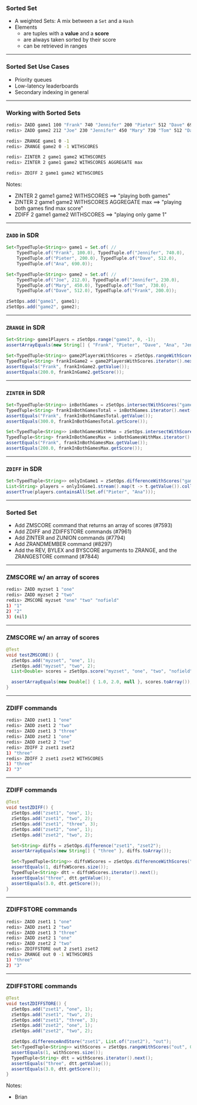 ### Sorted Set

- A weighted Sets: A mix between a `Set` and a `Hash`
- Elements
  - are tuples with a **value** and a **score**
  - are always taken sorted by their score
  - can be retrieved in ranges

---
### Sorted Set Use Cases

- Priority queues
- Low-latency leaderboards
- Secondary indexing in general

---
### Working with Sorted Sets

```bash
redis> ZADD game1 100 "Frank" 740 "Jennifer" 200 "Pieter" 512 "Dave" 690 "Ana"
redis> ZADD game2 212 "Joe" 230 "Jennifer" 450 "Mary" 730 "Tom" 512 "Dave" 200 "Frank"

redis> ZRANGE game1 0 -1
redis> ZRANGE game2 0 -1 WITHSCORES

redis> ZINTER 2 game1 game2 WITHSCORES
redis> ZINTER 2 game1 game2 WITHSCORES AGGREGATE max

redis> ZDIFF 2 game1 game2 WITHSCORES
```

Notes:
- ZINTER 2 game1 game2 WITHSCORES ==> "playing both games"
- ZINTER 2 game1 game2 WITHSCORES AGGREGATE max ==> "playing both games find max score"
- ZDIFF 2 game1 game2 WITHSCORES ==> "playing only game 1"

---
### `ZADD` in SDR

```java
Set<TypedTuple<String>> game1 = Set.of( //
    TypedTuple.of("Frank", 100.0), TypedTuple.of("Jennifer", 740.0),
    TypedTuple.of("Pieter", 200.0), TypedTuple.of("Dave", 512.0),
    TypedTuple.of("Ana", 690.0));

Set<TypedTuple<String>> game2 = Set.of( //
    TypedTuple.of("Joe", 212.0), TypedTuple.of("Jennifer", 230.0),
    TypedTuple.of("Mary", 450.0), TypedTuple.of("Tom", 730.0),
    TypedTuple.of("Dave", 512.0), TypedTuple.of("Frank", 200.0));

zSetOps.add("game1", game1);
zSetOps.add("game2", game2);
```

---
### `ZRANGE` in SDR

```java
Set<String> game1Players = zSetOps.range("game1", 0, -1);
assertArrayEquals(new String[] { "Frank", "Pieter", "Dave", "Ana", "Jennifer"}, game1Players.toArray());

Set<TypedTuple<String>> game2PlayersWithScores = zSetOps.rangeWithScores("game2", 0, -1);
TypedTuple<String> frankInGame2 = game2PlayersWithScores.iterator().next();
assertEquals("Frank", frankInGame2.getValue());
assertEquals(200.0, frankInGame2.getScore());
```

---
### `ZINTER` in SDR

```java
Set<TypedTuple<String>> inBothGames = zSetOps.intersectWithScores("game1", "game2");
TypedTuple<String> frankInBothGamesTotal = inBothGames.iterator().next();
assertEquals("Frank", frankInBothGamesTotal.getValue());
assertEquals(300.0, frankInBothGamesTotal.getScore());

Set<TypedTuple<String>> inBothGamesWithMax = zSetOps.intersectWithScores("game1", Set.of("game2"), Aggregate.MAX);
TypedTuple<String> frankInBothGamesMax = inBothGamesWithMax.iterator().next();
assertEquals("Frank", frankInBothGamesMax.getValue());
assertEquals(200.0, frankInBothGamesMax.getScore());
```

---
### `ZDIFF` in SDR

```java
Set<TypedTuple<String>> onlyInGame1 = zSetOps.differenceWithScores("game1", "game2");
List<String> players = onlyInGame1.stream().map(t -> t.getValue()).collect(Collectors.toList());
assertTrue(players.containsAll(Set.of("Pieter", "Ana")));
```

---
### Sorted Set

- Add ZMSCORE command that returns an array of scores (#7593)
- Add ZDIFF and ZDIFFSTORE commands (#7961)
- Add ZINTER and ZUNION commands (#7794)
- Add ZRANDMEMBER command (#8297)
- Add the REV, BYLEX and BYSCORE arguments to ZRANGE, and the ZRANGESTORE command (#7844)

---
### ZMSCORE w/ an array of scores

```bash
redis> ZADD myzset 1 "one"
redis> ZADD myzset 2 "two"
redis> ZMSCORE myzset "one" "two" "nofield"
1) "1"
2) "2"
3) (nil)
```

---
### ZMSCORE w/ an array of scores

```java
@Test
void testZMSCORE() {
  zSetOps.add("myzset", "one", 1);
  zSetOps.add("myzset", "two", 2);
  List<Double> scores = zSetOps.score("myzset", "one", "two", "nofield");

  assertArrayEquals(new Double[] { 1.0, 2.0, null }, scores.toArray());
}
```

---
### ZDIFF commands

```bash
redis> ZADD zset1 1 "one"
redis> ZADD zset1 2 "two"
redis> ZADD zset1 3 "three"
redis> ZADD zset2 1 "one"
redis> ZADD zset2 2 "two"
redis> ZDIFF 2 zset1 zset2
1) "three"
redis> ZDIFF 2 zset1 zset2 WITHSCORES
1) "three"
2) "3"
```

---
### ZDIFF commands

```java
@Test
void testZDIFF() {
  zSetOps.add("zset1", "one", 1);
  zSetOps.add("zset1", "two", 2);
  zSetOps.add("zset1", "three", 3);
  zSetOps.add("zset2", "one", 1);
  zSetOps.add("zset2", "two", 2);

  Set<String> diffs = zSetOps.difference("zset1", "zset2");
  assertArrayEquals(new String[] { "three" }, diffs.toArray());

  Set<TypedTuple<String>> diffsWScores = zSetOps.differenceWithScores("zset1", "zset2");
  assertEquals(1, diffsWScores.size());
  TypedTuple<String> dtt = diffsWScores.iterator().next();
  assertEquals("three", dtt.getValue());
  assertEquals(3.0, dtt.getScore());
}
```

---
### ZDIFFSTORE commands

```bash
redis> ZADD zset1 1 "one"
redis> ZADD zset1 2 "two"
redis> ZADD zset1 3 "three"
redis> ZADD zset2 1 "one"
redis> ZADD zset2 2 "two"
redis> ZDIFFSTORE out 2 zset1 zset2
redis> ZRANGE out 0 -1 WITHSCORES
1) "three"
2) "3"
```

---
### ZDIFFSTORE commands

```java
@Test
void testZDIFFSTORE() {
  zSetOps.add("zset1", "one", 1);
  zSetOps.add("zset1", "two", 2);
  zSetOps.add("zset1", "three", 3);
  zSetOps.add("zset2", "one", 1);
  zSetOps.add("zset2", "two", 2);

  zSetOps.differenceAndStore("zset1", List.of("zset2"), "out");
  Set<TypedTuple<String>> withScores = zSetOps.rangeWithScores("out", 0, -1);
  assertEquals(1, withScores.size());
  TypedTuple<String> dtt = withScores.iterator().next();
  assertEquals("three", dtt.getValue());
  assertEquals(3.0, dtt.getScore());
}
```

Notes:
- Brian
